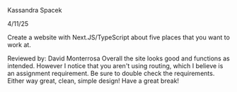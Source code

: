 Kassandra Spacek

4/11/25

Create a website with Next.JS/TypeScript about five places that you want to work at.

Reviewed by: David Monterrosa
Overall the site looks good and functions as intended. However I notice that you aren't using routing, which I believe is an assignment requirement. Be sure to double check the requirements. Either way great, clean, simple design! Have a great break!